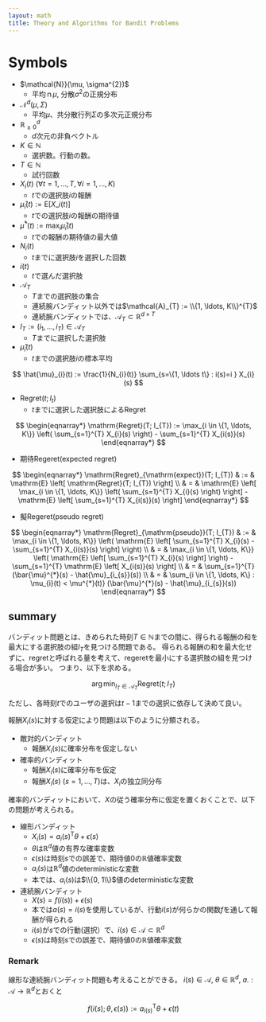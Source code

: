 ```yaml
---
layout: math
title: Theory and Algorithms for Bandit Problems
---
```



# Symbols
* $\mathcal{N}}(\mu, \sigma^{2})$
    * 平均ｎ$\mu$, 分散$\sigma^{2}$の正規分布
* $\mathcal{N}^{d}(\mu, \Sigma)$
    * 平均$\mu$、共分散行列$\Sigma$の多次元正規分布
* $\mathbb{R}_{\geq 0}^{d}$
    * $d$次元の非負ベクトル
* $K \in \mathbb{N}$
    * 選択数。行動の数。
* $T \in \mathbb{N}$
    * 試行回数
* $X_{i}(t)\ (\forall t = 1, \ldots, T, \forall i = 1, \ldots, K)$
    * $t$での選択肢$i$の報酬
* $\bar{\mu}_{i}(t) := \mathrm{E}[X\_{i}(t)]$
    * $t$での選択肢$i$の報酬の期待値
* $\bar{\mu}^{*}(t) := \max_{i} \bar{\mu}_{i}(t)$
    * $t$での報酬の期待値の最大値
* $N_{i}(t)$
    * $t$までに選択肢$i$を選択した回数
* $i(t)$
    * $t$で選んだ選択肢
* $\mathcal{A}_{T}$
    * $T$までの選択肢の集合
    * 連続腕バンディット以外では$\mathcal{A}_{T} := \\{1, \ldots, K\\}^{T}$
    * 連続腕バンディットでは、$\mathcal{A}_{T} \subset \mathbb{R}^{d \times T}$
* $I_{T} := (i_{1}, \ldots, i_{T})  \in \mathcal{A}_{T}$
    * $T$までに選択した選択肢
* $\hat{\mu}_{i}(t)$
    * $t$までの選択肢$i$の標本平均

$$
    \hat{\mu}_{i}(t) 
        := 
            \frac{1}{N_{i}(t)}
            \sum_{s=\{1, \ldots t\} : i(s)=i } X_{i}(s)
$$

* $\mathrm{Regret}(t; I_{t})$
    * $t$までに選択した選択肢によるRegret

$$
\begin{eqnarray*}
    \mathrm{Regret}(T; I_{T})
        := \max_{i \in \{1, \ldots, K\}}
            \left(
                \sum_{s=1}^{T} X_{i}(s) 
            \right)
            - \sum_{s=1}^{T} X_{i(s)}(s)
\end{eqnarray*}
$$

* 期待Regeret(expected regret)

$$
\begin{eqnarray*}
    \mathrm{Regret}_{\mathrm{expect}}(T; I_{T})
        & := &
            \mathrm{E}
            \left[
                \mathrm{Regret}(T; I_{T})
            \right]
        \\
        & = &
            \mathrm{E}
            \left[
                \max_{i \in \{1, \ldots, K\}}
                    \left(
                        \sum_{s=1}^{T} X_{i}(s) 
                    \right)
            \right]
            -
            \mathrm{E}
            \left[
                \sum_{s=1}^{T} X_{i(s)}(s)
            \right]
\end{eqnarray*}
$$
 
* 擬Regeret(pseudo regret)

$$
\begin{eqnarray*}
    \mathrm{Regret}_{\mathrm{pseudo}}(T; I_{T})
        & := &
            \max_{i \in \{1, \ldots, K\}}
            \left(
                \mathrm{E}
                \left[
                    \sum_{s=1}^{T} X_{i}(s) 
                -
                    \sum_{s=1}^{T} X_{i(s)}(s)
                \right]
            \right)
        \\
        & = &
            \max_{i \in \{1, \ldots, K\}}
            \left(
                \mathrm{E}
                \left[
                    \sum_{s=1}^{T} X_{i}(s) 
                \right]
            \right)
            - \sum_{s=1}^{T} 
            \mathrm{E}
            \left[
                X_{i(s)}(s)
            \right]
        \\
        & = & \sum_{s=1}^{T} (\bar{\mu}^{*}(s) - \hat{\mu}_{i_{s}}(s))
        \\
        & = & \sum_{i \in \{1, \ldots, K\} : \mu_{i}(t) < \mu^{*}(t)} (\bar{\mu}^{*}(s) - \hat{\mu}_{i_{s}}(s))
\end{eqnarray*}
$$


## summary
バンディット問題とは、きめられた時刻$T \in \mathbb{N}$までの間に、得られる報酬の和を最大にする選択肢の組$I_{T}$を見つける問題である。
得られる報酬の和を最大化せずに、regretと呼ばれる量を考えて、regeretを最小にする選択肢の組を見つける場合が多い。
つまり、以下を求める。

$$
    \arg \min_{I_{T} \in \mathcal{A}_{T}}
        \mathrm{Regret}(t; I_{T})
$$

ただし、各時刻$t$でのユーザの選択は$t-1$までの選択に依存して決めて良い。

報酬$X_{i}(s)$に対する仮定により問題は以下のように分類される。
* 敵対的バンディット
    * 報酬$X_{i}(s)$に確率分布を仮定しない
* 確率的バンディット
    * 報酬$X_{i}(s)$に確率分布を仮定
    * 報酬$X_{i}(s)\ (s = 1, \ldots, T)$は、$X_{i}$の独立同分布

確率的バンディットにおいて、$X$の従う確率分布に仮定を置くおくことで、以下の問題が考えられる。

* 線形バンディット
    * $X_{i}(s) =  a_{i}(s)^{\mathrm{T}}\theta + \epsilon(s)$
    * $\theta$は$\mathbb{R}^{d}$値の有界な確率変数
    * $\epsilon(s)$は時刻$s$での誤差で、期待値0の$\mathbb{R}$値確率変数
    * $a_{i}(s)$は$\mathbb{R}^{d}$値のdeterministicな変数
    * 本では、$a_{i}(s)$は$\\{0, 1\\}$値のdeterministicな変数
* 連続腕バンディット
    * $X(s) = f(i(s)) + \epsilon(s)$
    * 本では$a(s) = i(s)$を使用しているが、行動$i(s)$が何らかの関数$f$を通して報酬が得られる
    * $i(s)$が$s$での行動(選択）で、$i(s) \in \mathcal{A} \subset \mathbb{R}^{d}$ 
    * $\epsilon(s)$は時刻$s$での誤差で、期待値0の$\mathbb{R}$値確率変数

### Remark
線形な連続腕バンディット問題も考えることができる。
$i(s) \in \mathcal{A}$, $\theta \in \mathbb{R}^{d}$, $a_{\cdot} : \mathcal{A} \rightarrow \mathbb{R}^{d}$とおくと

$$
    f(i(s); \theta, \epsilon(s)) := a_{i(s)}^{\mathrm{T}} \theta + \epsilon(t)
$$

